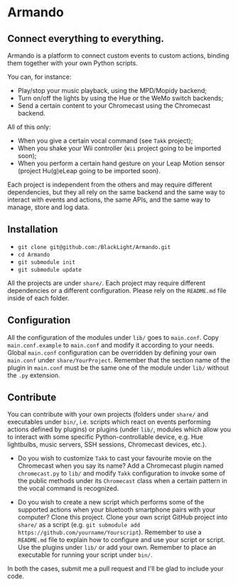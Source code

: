 # Armando

## Connect everything to everything.

Armando is a platform to connect custom events to custom actions, binding them together with your own Python scripts.

You can, for instance:

* Play/stop your music playback, using the MPD/Mopidy backend;
* Turn on/off the lights by using the Hue or the WeMo switch backends;
* Send a certain content to your Chromecast using the Chromecast backend.

All of this only:

* When you give a certain vocal command (see `Takk` project);
* When you shake your Wii controller (`Wii` project going to be imported soon);
* When you perform a certain hand gesture on your Leap Motion sensor (project Hu(g)eLeap going to be imported soon).

Each project is independent from the others and may require different dependencies,  but they all rely on the same backend and the same way to interact with events and actions, the same APIs, and the same way to manage, store and log data.

## Installation

* `git clone git@github.com:/BlackLight/Armando.git`
* `cd Armando`
* `git submodule init`
* `git submodule update`

All the projects are under `share/`. Each project may require different dependencies or a different configuration. Please rely on the `README.md` file inside of each folder.

## Configuration

All the configuration of the modules under `lib/` goes to `main.conf`. Copy `main.conf.example` to `main.conf` and modify it according to your needs.
Global `main.conf` configuration can be overridden by defining your own `main.conf` under `share/YourProject`.
Remember that the section name of the plugin in `main.conf` must be the same one of the module under `lib/` without the `.py` extension.

## Contribute

You can contribute with your own projects (folders under `share/` and executables under `bin/`, i.e. scripts which react on events performing actions defined by plugins) or plugins (under `lib/`, modules which allow you to interact with some specific Python-controllable device, e.g. Hue lightbulbs, music servers, SSH sessions, Chromecast devices, etc.).

* Do you wish to customize `Takk` to cast your favourite movie on the Chromecast when you say its name? Add a Chromecast plugin named `chromecast.py` to `lib/` and modify `Takk` configuration to invoke some of the public methods under its `Chromecast` class when a certain pattern in the vocal command is recognized.

* Do you wish to create a new script which performs some of the supported actions when your bluetooth smartphone pairs with your computer? Clone this project. Clone your own script GitHub project into `share/` as a script (e.g. `git submodule add https://github.com/yourname/Yourscript`). Remember to use a `README.md` file to explain how to configure and use your script or script. Use the plugins under `lib/` or add your own. Remember to place an executable for running your script under `bin/`.

In both the cases, submit me a pull request and I'll be glad to include your code.

